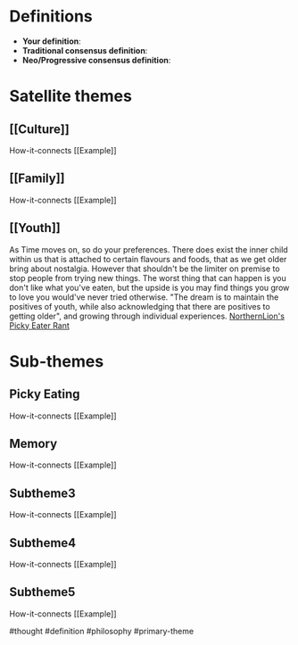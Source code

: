 # Definitions
- **Your definition**:
- **Traditional consensus definition**:
- **Neo/Progressive consensus definition**:

# Satellite themes
## [[Culture]]
How-it-connects
[[Example]]

## [[Family]]
How-it-connects
[[Example]]

## [[Youth]]
As Time moves on, so do your preferences. There does exist the inner child within us that is attached to certain flavours and foods, that as we get older bring about nostalgia. However that shouldn't be the limiter on premise to stop people from trying new things. The worst thing that can happen is you don't like what you've eaten, but the upside is you may find things you grow to love you would've never tried otherwise.
"The dream is to maintain the positives of youth, while also acknowledging that there are positives to getting older", and growing through individual experiences.
[NorthernLion's Picky Eater Rant](https://www.youtube.com/watch?v=cVVRaowO1RI&t=576s)

# Sub-themes
## Picky Eating
How-it-connects
[[Example]]

## Memory
How-it-connects
[[Example]]

## Subtheme3
How-it-connects
[[Example]]

## Subtheme4
How-it-connects
[[Example]]

## Subtheme5
How-it-connects
[[Example]]






#thought #definition #philosophy #primary-theme
